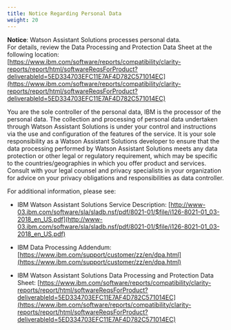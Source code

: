 ```yaml
---
title: Notice Regarding Personal Data
weight: 20
---
```


**Notice**: Watson Assistant Solutions processes personal data. <br>
For details,  review the Data Processing and Protection Data Sheet at the following location: [https://www.ibm.com/software/reports/compatibility/clarity-reports/report/html/softwareReqsForProduct?deliverableId=5ED334703EFC11E7AF4D782C571014EC](https://www.ibm.com/software/reports/compatibility/clarity-reports/report/html/softwareReqsForProduct?deliverableId=5ED334703EFC11E7AF4D782C571014EC)  
 
You are the sole controller of the personal data, IBM is the processor of the personal data. The collection and processing of personal data undertaken through Watson Assistant Solutions is under your control and instructions via the use and configuration of the features of the service. It is your sole responsibility as a Watson Assistant Solutions developer to ensure that the data processing performed by Watson Assistant Solutions meets any data protection or other legal or regulatory requirement, which may be specific to the countries/geographies in which you offer product and services. Consult with your legal counsel and privacy specialists in your organization for advice on your privacy obligations and responsibilities as data controller.
 
For additional information, please see:
 
* IBM Watson Assistant Solutions Service Description: [http://www-03.ibm.com/software/sla/sladb.nsf/pdf/8021-01/$file/i126-8021-01_03-2018_en_US.pdf](http://www-03.ibm.com/software/sla/sladb.nsf/pdf/8021-01/$file/i126-8021-01_03-2018_en_US.pdf)

* IBM Data Processing Addendum: [https://www.ibm.com/support/customer/zz/en/dpa.html](https://www.ibm.com/support/customer/zz/en/dpa.html)
 
* IBM Watson Assistant Solutions Data Processing and Protection Data Sheet: [https://www.ibm.com/software/reports/compatibility/clarity-reports/report/html/softwareReqsForProduct?deliverableId=5ED334703EFC11E7AF4D782C571014EC](https://www.ibm.com/software/reports/compatibility/clarity-reports/report/html/softwareReqsForProduct?deliverableId=5ED334703EFC11E7AF4D782C571014EC)  
